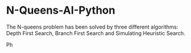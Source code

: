 # N-Queens-AI-Python

The N-queens problem has been solved by three different algorithms: Depth First Search, Branch First Search and Simulating Heuristic Search.

Ph
